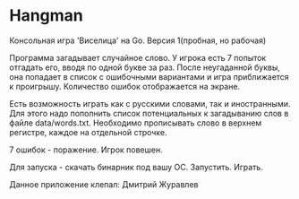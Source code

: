 # Hangman
Консольная игра 'Виселица' на Go. Версия 1(пробная, но рабочая)

Программа загадывает случайное слово. У игрока есть 7 попыток отгадать его, вводя по одной букве за раз. После неугаданной буквы, она попадает в список с ошибочными вариантами и игра приближается к проигрышу. Количество ошибок отображается на экране.

Есть возможность играть как с русскими словами, так и иностранными. Для этого надо пополнить список потенциальных к загадыванию слов в файле data/words.txt. Необходимо прописывать слово в верхнем регистре, каждое на отдельной строчке.

7 ошибок - поражение. Игрок повешен.

Для запуска - скачать бинарник под вашу OC. Запустить. Играть.

Данное приложение клепал: Дмитрий Журавлев
